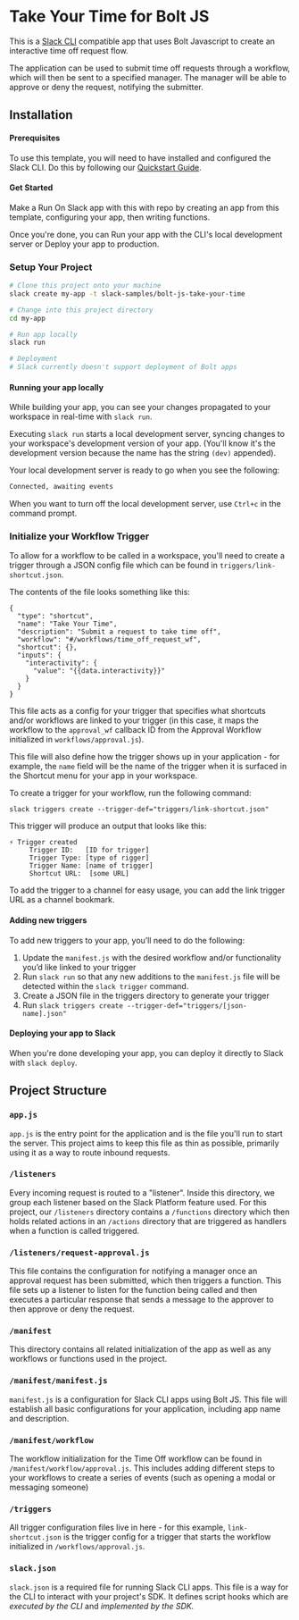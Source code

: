 # Take Your Time for Bolt JS

This is a [Slack CLI](https://api.slack.com/future/overview) compatible app that uses Bolt Javascript to create an interactive time off request flow.

The application can be used to submit time off requests through a workflow, which will then be sent to a specified manager. The manager will be able to approve or deny the request, notifying the submitter.

## Installation

#### Prerequisites
To use this template, you will need to have installed and configured the Slack CLI. 
Do this by following our [Quickstart Guide](https://api.slack.com/future/quickstart).

#### Get Started
Make a Run On Slack app with this with repo by creating an app from this template, configuring your app, then writing functions.

Once you're done, you can Run your app with the CLI's local development server or Deploy your app to production.

### Setup Your Project

```zsh
# Clone this project onto your machine
slack create my-app -t slack-samples/bolt-js-take-your-time

# Change into this project directory
cd my-app

# Run app locally
slack run

# Deployment 
# Slack currently doesn't support deployment of Bolt apps

```
#### Running your app locally

While building your app, you can see your changes propagated to your 
workspace in real-time with `slack run`.

Executing `slack run` starts a local development server, syncing changes to 
your workspace's development version of your app. (You'll know it's the 
development version because the name has the string `(dev)` appended).

Your local development server is ready to go when you see the following:

```zsh
Connected, awaiting events

```

When you want to turn off the local development server, use `Ctrl+c` in the command prompt.

### Initialize your Workflow Trigger
To allow for a workflow to be called in a workspace, you'll need to create a trigger through a JSON config file which can be found in `triggers/link-shortcut.json`. 

The contents of the file looks something like this:

```
{
  "type": "shortcut",
  "name": "Take Your Time",
  "description": "Submit a request to take time off",
  "workflow": "#/workflows/time_off_request_wf",
  "shortcut": {},
  "inputs": {
    "interactivity": {
      "value": "{{data.interactivity}}"
    }
  }
}
```

This file acts as a config for your trigger that specifies what shortcuts and/or workflows are linked to your trigger (in this case, it maps the workflow to the `approval_wf` callback ID from the Approval Workflow initialized in `workflows/approval.js`).

This file will also define how the trigger shows up in your application - for example, the `name` field will be the name of the trigger when it is surfaced in the Shortcut menu for your app in your workspace.

To create a trigger for your workflow, run the following command:
```
slack triggers create --trigger-def="triggers/link-shortcut.json"
```

This trigger will produce an output that looks like this:
```
⚡ Trigger created
     Trigger ID:   [ID for trigger]
     Trigger Type: [type of rigger]
     Trigger Name: [name of trigger]
     Shortcut URL:  [some URL]
```
To add the trigger to a channel for easy usage, you can add the link trigger URL as a channel bookmark.

#### Adding new triggers

To add new triggers to your app, you’ll need to do the following:

1. Update the `manifest.js` with the desired workflow and/or functionality you’d like linked to your trigger
2. Run `slack run` so that any new additions to the `manifest.js` file will be detected within the `slack trigger` command.
3. Create a JSON file in the triggers directory to generate your trigger
4. Run `slack triggers create --trigger-def="triggers/[json-name].json"`

#### Deploying your app to Slack

When you're done developing your app, you can deploy it directly to Slack 
with `slack deploy`.

## Project Structure

### `app.js`

`app.js` is the entry point for the application and is the file you'll run to start the server. This project aims to keep this file as thin as possible, primarily using it as a way to route inbound requests.

### `/listeners`

Every incoming request is routed to a "listener". Inside this directory, we group each listener based on the Slack Platform feature used. For this project, our `/listeners` directory contains a `/functions` directory which then holds related actions in an `/actions` directory that are triggered as handlers when a function is called triggered.

### `/listeners/request-approval.js`

This file contains the configuration for notifying a manager once an approval request has been submitted, which then triggers a function. This file sets up a listener to listen for the function being called and then executes a particular response that sends a message to the approver to then approve or deny the request.

### `/manifest`

This directory contains all related initialization of the app as well as any workflows or functions used in the project. 

### `/manifest/manifest.js`

`manifest.js` is a configuration for Slack CLI apps using Bolt JS. This file will establish all basic configurations for your application, including app name and description. 

### `/manifest/workflow`

The workflow initialization for the Time Off workflow can be found in `/manifest/workflow/approval.js`. This includes adding different steps to your workflows to create a series of events (such as opening a modal or messaging someone)

### `/triggers`

All trigger configuration files live in here - for this example, `link-shortcut.json` is the trigger config for a trigger that starts the workflow initialized in `/workflows/approval.js`.

### `slack.json`

`slack.json` is a required file for running Slack CLI apps. This file is a way for the CLI to interact with your project's SDK. It defines script hooks which are *executed by the CLI* and *implemented by the SDK.*

